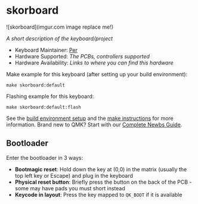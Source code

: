# skorboard

![skorboard](imgur.com image replace me!)

*A short description of the keyboard/project*

* Keyboard Maintainer: [Per](https://github.com/defsax)
* Hardware Supported: *The PCBs, controllers supported*
* Hardware Availability: *Links to where you can find this hardware*

Make example for this keyboard (after setting up your build environment):

    make skorboard:default

Flashing example for this keyboard:

    make skorboard:default:flash

See the [build environment setup](https://docs.qmk.fm/#/getting_started_build_tools) and the [make instructions](https://docs.qmk.fm/#/getting_started_make_guide) for more information. Brand new to QMK? Start with our [Complete Newbs Guide](https://docs.qmk.fm/#/newbs).

## Bootloader

Enter the bootloader in 3 ways:

* **Bootmagic reset**: Hold down the key at (0,0) in the matrix (usually the top left key or Escape) and plug in the keyboard
* **Physical reset button**: Briefly press the button on the back of the PCB - some may have pads you must short instead
* **Keycode in layout**: Press the key mapped to `QK_BOOT` if it is available
